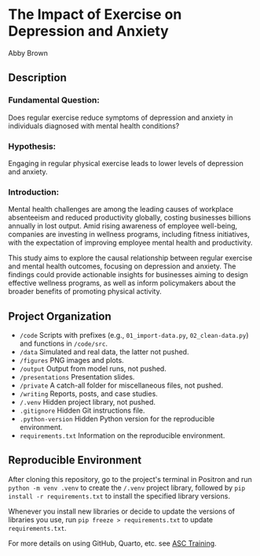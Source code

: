 # The Impact of Exercise on Depression and Anxiety
Abby Brown

## Description

### Fundamental Question: 
Does regular exercise reduce symptoms of depression and anxiety in individuals diagnosed with mental health conditions?

### Hypothesis: 
Engaging in regular physical exercise leads to lower levels of depression and anxiety.

### Introduction: 
Mental health challenges are among the leading causes of workplace absenteeism and reduced productivity globally, costing businesses billions annually in lost output. Amid rising awareness of employee well-being, companies are investing in wellness programs, including fitness initiatives, with the expectation of improving employee mental health and productivity.

This study aims to explore the causal relationship between regular exercise and mental health outcomes, focusing on depression and anxiety. The findings could provide actionable insights for businesses aiming to design effective wellness programs, as well as inform policymakers about the broader benefits of promoting physical activity.


## Project Organization

- `/code` Scripts with prefixes (e.g., `01_import-data.py`, `02_clean-data.py`) and functions in `/code/src`.
- `/data` Simulated and real data, the latter not pushed.
- `/figures` PNG images and plots.
- `/output` Output from model runs, not pushed.
- `/presentations` Presentation slides.
- `/private` A catch-all folder for miscellaneous files, not pushed.
- `/writing` Reports, posts, and case studies.
- `/.venv` Hidden project library, not pushed.
- `.gitignore` Hidden Git instructions file.
- `.python-version` Hidden Python version for the reproducible environment.
- `requirements.txt` Information on the reproducible environment.

## Reproducible Environment

After cloning this repository, go to the project's terminal in Positron and run `python -m venv .venv` to create the `/.venv` project library, followed by `pip install -r requirements.txt` to install the specified library versions.

Whenever you install new libraries or decide to update the versions of libraries you use, run `pip freeze > requirements.txt` to update `requirements.txt`.

For more details on using GitHub, Quarto, etc. see [ASC Training](https://github.com/marcdotson/asc-training).